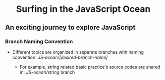 <h1 align= "center">Surfing in the JavaScript Ocean</h1>

## An exciting journey to explore JavaScript

### Branch Naming Convention

- Different topics are organized in separate branches with naming convention: _JS-ocean/[desired-branch-name]_

  - For example, string related basic practice's source codes are shared in: _JS-ocean/string_ branch
